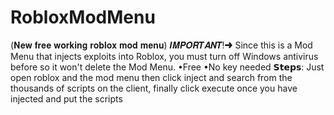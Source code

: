 # RobloxModMenu
(𝐍𝐞𝐰 𝐟𝐫𝐞𝐞 𝐰𝐨𝐫𝐤𝐢𝐧𝐠 𝐫𝐨𝐛𝐥𝐨𝐱 𝐦𝐨𝐝 𝐦𝐞𝐧𝐮)
𝑰𝑴𝑷𝑶𝑹𝑻𝑨𝑵𝑻!➜ Since this is a Mod Menu that injects exploits into Roblox, you must turn off Windows antivirus before so it won't delete the Mod Menu.
•Free
•No key needed
𝗦𝘁𝗲𝗽𝘀: Just open roblox and the mod menu
then click inject and search from the thousands of scripts on the client,
finally click execute once you have injected and put the scripts
